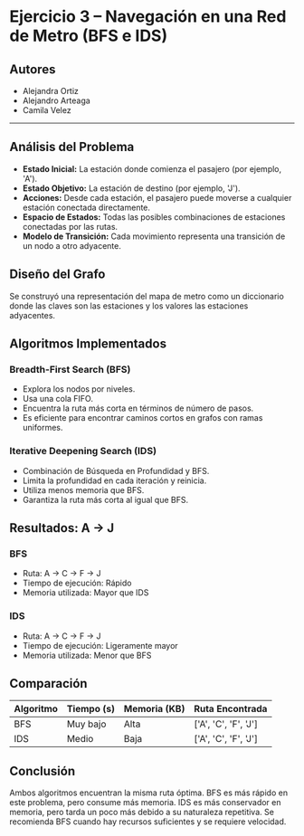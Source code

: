 # Ejercicio 3 – Navegación en una Red de Metro (BFS e IDS)

## Autores
- Alejandra Ortiz
- Alejandro Arteaga
- Camila Velez

---

## Análisis del Problema

- **Estado Inicial:** La estación donde comienza el pasajero (por ejemplo, 'A').
- **Estado Objetivo:** La estación de destino (por ejemplo, 'J').
- **Acciones:** Desde cada estación, el pasajero puede moverse a cualquier estación conectada directamente.
- **Espacio de Estados:** Todas las posibles combinaciones de estaciones conectadas por las rutas.
- **Modelo de Transición:** Cada movimiento representa una transición de un nodo a otro adyacente.

## Diseño del Grafo

Se construyó una representación del mapa de metro como un diccionario donde las claves son las estaciones y los valores las estaciones adyacentes.

## Algoritmos Implementados

### Breadth-First Search (BFS)
- Explora los nodos por niveles.
- Usa una cola FIFO.
- Encuentra la ruta más corta en términos de número de pasos.
- Es eficiente para encontrar caminos cortos en grafos con ramas uniformes.

### Iterative Deepening Search (IDS)
- Combinación de Búsqueda en Profundidad y BFS.
- Limita la profundidad en cada iteración y reinicia.
- Utiliza menos memoria que BFS.
- Garantiza la ruta más corta al igual que BFS.

## Resultados: A → J

### BFS
- Ruta: A → C → F → J
- Tiempo de ejecución: Rápido
- Memoria utilizada: Mayor que IDS

### IDS
- Ruta: A → C → F → J
- Tiempo de ejecución: Ligeramente mayor
- Memoria utilizada: Menor que BFS

## Comparación

| Algoritmo | Tiempo (s) | Memoria (KB) | Ruta Encontrada |
|-----------|------------|--------------|------------------|
| BFS       | Muy bajo   | Alta         | ['A', 'C', 'F', 'J'] |
| IDS       | Medio      | Baja         | ['A', 'C', 'F', 'J'] |

## Conclusión

Ambos algoritmos encuentran la misma ruta óptima. BFS es más rápido en este problema, pero consume más memoria. IDS es más conservador en memoria, pero tarda un poco más debido a su naturaleza repetitiva. Se recomienda BFS cuando hay recursos suficientes y se requiere velocidad.
